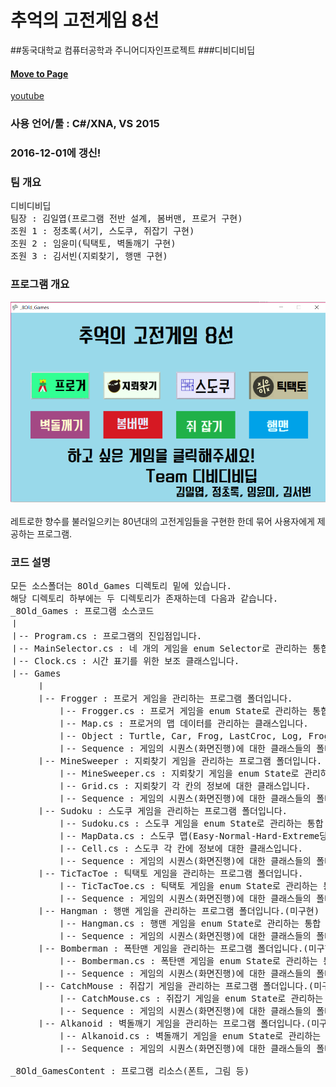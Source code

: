 # 추억의 고전게임 8선
##동국대학교 컴퓨터공학과 주니어디자인프로젝트 
###디비디비딥
<a href="https://walray.github.io/8Old_Games/"><h4>Move to Page</h4></a>
<a href="https://www.youtube.com/watch?v=6MNUyQN6pNo&t=254s">youtube</a>
### 사용 언어/툴 : C#/XNA, VS 2015
### 2016-12-01에 갱신!

### 팀 개요
<pre>
디비디비딥
팀장 : 김일엽(프로그램 전반 설계, 봄버맨, 프로거 구현)
조원 1 : 정초록(서기, 스도쿠, 쥐잡기 구현)
조원 2 : 임윤미(틱택토, 벽돌깨기 구현)
조원 3 : 김서빈(지뢰찾기, 행맨 구현)
</pre>

### 프로그램 개요
<img src="https://github.com/Walray/8Old_Games/blob/master/back.png?raw=true" alt="no image"/>
<br>
<br>
레트로한 향수를 불러일으키는 80년대의 고전게임들을 구현한 한데 묶어 사용자에게 제공하는 프로그램.

### 코드 설명
<pre>
모든 소스폴더는 8Old_Games 디렉토리 밑에 있습니다.
해당 디렉토리 하부에는 두 디렉토리가 존재하는데 다음과 같습니다.
_8Old_Games : 프로그램 소스코드
ㅣ
ㅣ-- Program.cs : 프로그램의 진입점입니다.
ㅣ-- MainSelector.cs : 네 개의 게임을 enum Selector로 관리하는 통합 클래스입니다.
ㅣ-- Clock.cs : 시간 표기를 위한 보조 클래스입니다.
ㅣ-- Games
     ㅣ      
     ㅣ-- Frogger : 프로거 게임을 관리하는 프로그램 폴더입니다.
         ㅣ-- Frogger.cs : 프로거 게임을 enum State로 관리하는 통합 클래스입니다.
         ㅣ-- Map.cs : 프로거의 맵 데이터를 관리하는 클래스입니다.
         ㅣ-- Object : Turtle, Car, Frog, LastCroc, Log, Frog 등의 오브젝트 클래스들에 대한 폴더입니다.
         ㅣ-- Sequence : 게임의 시퀀스(화면진행)에 대한 클래스들의 폴더입니다.(Start->Load->Play->Menu->Fail->Clear)
     ㅣ-- MineSweeper : 지뢰찾기 게임을 관리하는 프로그램 폴더입니다.
         ㅣ-- MineSweeper.cs : 지뢰찾기 게임을 enum State로 관리하는 통합 클래스입니다.
         ㅣ-- Grid.cs : 지뢰찾기 각 칸의 정보에 대한 클래스입니다.
         ㅣ-- Sequence : 게임의 시퀀스(화면진행)에 대한 클래스들의 폴더입니다.(Start->Selection->Play->Menu)
     ㅣ-- Sudoku : 스도쿠 게임을 관리하는 프로그램 폴더입니다.
         ㅣ-- Sudoku.cs : 스도쿠 게임을 enum State로 관리하는 통합 클래스입니다.
         ㅣ-- MapData.cs : 스도쿠 맵(Easy-Normal-Hard-Extreme당 다섯 스테이지)에 대한 클래스에 대한 폴더입니다.
         ㅣ-- Cell.cs : 스도쿠 각 칸에 정보에 대한 클래스입니다.
         ㅣ-- Sequence : 게임의 시퀀스(화면진행)에 대한 클래스들의 폴더입니다.(Start->Selection->Play->Menu->Load)
     ㅣ-- TicTacToe : 틱택토 게임을 관리하는 프로그램 폴더입니다.
         ㅣ-- TicTacToe.cs : 틱택토 게임을 enum State로 관리하는 통합 클래스입니다.
         ㅣ-- Sequence : 게임의 시퀀스(화면진행)에 대한 클래스들의 폴더입니다.(Start->Selection->Play1(Play2)->Menu1(Menu2))
     ㅣ-- Hangman : 행맨 게임을 관리하는 프로그램 폴더입니다.(미구현)
         ㅣ-- Hangman.cs : 행맨 게임을 enum State로 관리하는 통합 클래스입니다.
         ㅣ-- Sequence : 게임의 시퀀스(화면진행)에 대한 클래스들의 폴더입니다.
     ㅣ-- Bomberman : 폭탄맨 게임을 관리하는 프로그램 폴더입니다.(미구현)
         ㅣ-- Bomberman.cs : 폭탄맨 게임을 enum State로 관리하는 통합 클래스입니다.
         ㅣ-- Sequence : 게임의 시퀀스(화면진행)에 대한 클래스들의 폴더입니다.
     ㅣ-- CatchMouse : 쥐잡기 게임을 관리하는 프로그램 폴더입니다.(미구현)
         ㅣ-- CatchMouse.cs : 쥐잡기 게임을 enum State로 관리하는 통합 클래스입니다.
         ㅣ-- Sequence : 게임의 시퀀스(화면진행)에 대한 클래스들의 폴더입니다.
     ㅣ-- Alkanoid : 벽돌깨기 게임을 관리하는 프로그램 폴더입니다.(미구현)
         ㅣ-- Alkanoid.cs : 벽돌깨기 게임을 enum State로 관리하는 통합 클래스입니다.
         ㅣ-- Sequence : 게임의 시퀀스(화면진행)에 대한 클래스들의 폴더입니다.
 
_8Old_GamesContent : 프로그램 리소스(폰트, 그림 등)
</pre>

